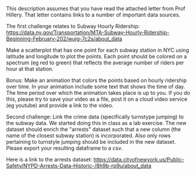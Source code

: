 This description assumes that you have read the attached letter from Prof Hillery. That letter contains links to a number of important data sources.

The first challenge relates to Subway Hourly Ridership: https://data.ny.gov/Transportation/MTA-Subway-Hourly-Ridership-Beginning-February-202/wujg-7c2s/about_data 

Make a scatterplot that has one point for each subway station in NYC using latitude and longitude to plot the points. Each point should be colored on a spectrum (eg red to green) that reflects the average number of riders per hour at that station. 

Bonus: Make an animation that colors the points based on hourly ridership over time. In your animation include some text that shows the time of day. The time period over which the animation takes place is up to you. If you do this, please try to save your video as a file, post it on a cloud video service (eg youtube) and provide a link to the video.

Second challenge:  Link the crime data (specifically turnstype jumping) to the subway data. We started doing this in class as a lab exercise. The new dataset should enrich the "arrests" dataset such that a new column (the name of the closest subway station) is incorporated. Also only rows pertaining to turnstyle jumping should be included in the new dataset. Please export your resulting dataframe to a csv. 

Here is a link to the arrests dataset: https://data.cityofnewyork.us/Public-Safety/NYPD-Arrests-Data-Historic-/8h9b-rp9u/about_data
